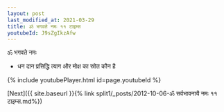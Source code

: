 ```yaml
---
layout: post
last_modified_at: 2021-03-29
title: ॐ भगवते नमः ११ टाइम्स
youtubeId: J9sZgIkzAfw
---
```

 
 
 ॐ भगवते नमः  
 
 -  धन दान प्रसिद्धि त्याग और मोक्ष का स्रोत कौन है 
 
  
 
  
 
 
 
 
 
 


{% include youtubePlayer.html id=page.youtubeId %}
 
[Next]({{ site.baseurl }}{% link  split1/_posts/2012-10-06-ॐ सर्वभावनायै नमः ११ टाइम्स.md%})
 
